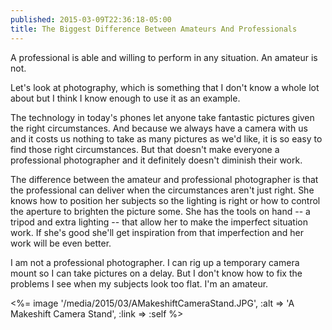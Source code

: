 ```yaml
---
published: 2015-03-09T22:36:18-05:00
title: The Biggest Difference Between Amateurs And Professionals
---
```

A professional is able and willing to perform in any situation. An amateur is not.

Let's look at photography, which is something that I don't know a whole lot about but I think I know enough to use it as an example.

The technology in today's phones let anyone take fantastic pictures given the right circumstances. And because we always have a camera with us and it costs us nothing to take as many pictures as we'd like, it is so easy to find those right circumstances. But that doesn't make everyone a professional photographer and it definitely doesn't diminish their work.

The difference between the amateur and professional photographer is that the professional can deliver when the circumstances aren't just right. She knows how to position her subjects so the lighting is right or how to control the aperture to brighten the picture some. She has the tools on hand -- a tripod and extra lighting -- that allow her to make the imperfect situation work. If she's good she'll get inspiration from that imperfection and her work will be even better.

I am not a professional photographer. I can rig up a temporary camera mount so I can take pictures on a delay. But I don't know how to fix the problems I see when my subjects look too flat. I'm an amateur.

<%= image '/media/2015/03/AMakeshiftCameraStand.JPG', :alt => 'A Makeshift Camera Stand', :link => :self %>